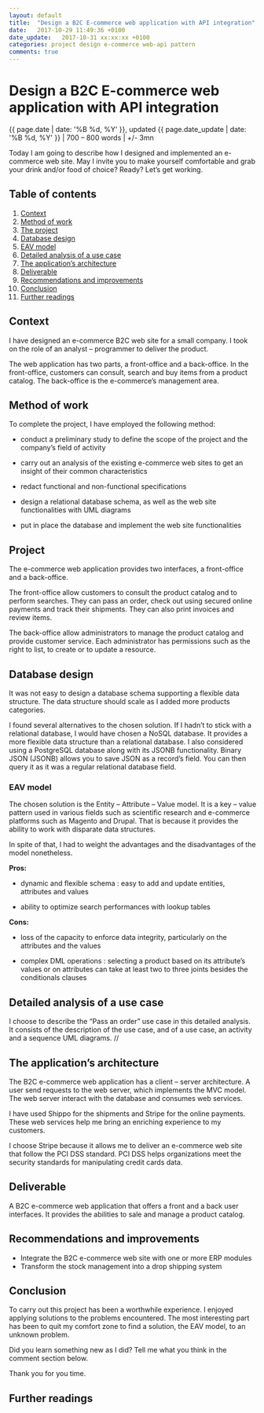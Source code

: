 ```yaml
---
layout: default
title:  "Design a B2C E-commerce web application with API integration"
date:   2017-10-29 11:49:36 +0100
date_update:   2017-10-31 xx:xx:xx +0100
categories: project design e-commerce web-api pattern
comments: true
---
```

# Design a B2C E-commerce web application with API integration
{{ page.date | date: '%B %d, %Y' }}, updated {{ page.date_update | date: '%B %d, %Y' }}  |  700 – 800 words  |  <i class="fa fa-clock-o" aria-hidden="true"></i> +/- 3mn

Today I am going to describe how I designed and implemented an e-commerce web site. May I invite you to make yourself comfortable and grab your drink and/or food of choice? Ready? Let’s get working.

## Table of contents
1. [Context](#context)
2. [Method of work](#method-of-work)
3. [The project](#project)
4. [Database design](#database-design)
5. [EAV model](#eav-model)
6. [Detailed analysis of a use case](#detailed-analysis-of-a-use-case)
7. [The application’s architecture](#the-applications-architecture)
8. [Deliverable](#deliverable)
9. [Recommendations and improvements](#recommendations-and-improvements)
10. [Conclusion](#conclusion)
11. [Further readings](#further-readings)

[<i class="fa fa-arrow-up" aria-hidden="true"></i>](#design-a-b2c-e-commerce-web-application-with-api-integration)
## Context
I have designed an e-commerce B2C web site for a small company. I took on the role of an analyst – programmer to deliver the product.

The web application has two parts, a front-office and a back-office. In the front-office, customers can consult, search and buy items from a product catalog. The back-office is the e-commerce’s management area.

[<i class="fa fa-arrow-up" aria-hidden="true"></i>](#design-a-b2c-e-commerce-web-application-with-api-integration)
## Method of work

To complete the project, I have employed the following method:

- conduct a preliminary study to define the scope of the project and the company’s field of activity

- carry out an analysis of the existing e-commerce web sites to get an insight of their common characteristics

- redact functional and non-functional specifications

- design a relational database schema, as well as the web site functionalities with UML diagrams

- put in place the database and implement the web site functionalities

[<i class="fa fa-arrow-up" aria-hidden="true"></i>](#design-a-b2c-e-commerce-web-application-with-api-integration)
## Project

The e-commerce web application provides two interfaces, a front-office and a back-office.

The front-office allow customers to consult the product catalog and to perform searches. They can pass an order, check out using secured online payments and track their shipments. They can also print invoices and review items.

The back-office allow administrators to manage the product catalog and provide customer service. Each administrator has permissions such as the right to list, to create or to update a resource.

[<i class="fa fa-arrow-up" aria-hidden="true"></i>](#design-a-b2c-e-commerce-web-application-with-api-integration)
## Database design

It was not easy to design a database schema supporting a flexible data structure. The data structure should scale as I added more products categories.

I found several alternatives to the chosen solution. If I hadn’t to stick with a relational database, I would have chosen a NoSQL database. It provides a more flexible data structure than a relational database. I also considered using a PostgreSQL database along with its JSONB functionality. Binary JSON (JSONB) allows you to save JSON as a record’s field. You can then query it as it was a regular relational database field.

[<i class="fa fa-arrow-up" aria-hidden="true"></i>](#design-a-b2c-e-commerce-web-application-with-api-integration)
### EAV model

The chosen solution is the Entity – Attribute – Value model. It is a key – value pattern used in various fields such as scientific research and e-commerce platforms such as Magento and Drupal. That is because it provides the ability to work with disparate data structures.

In spite of that, I had to weight the advantages and the disadvantages of the model nonetheless.

**Pros:**

- dynamic and flexible schema : easy to add and update entities, attributes and values

- ability to optimize search performances with lookup tables

**Cons:**

- loss of the capacity to enforce data integrity, particularly on the attributes and the values

- complex DML operations : selecting a product based on its attribute’s values or on attributes can take at least two to three joints besides the conditionals clauses

[<i class="fa fa-arrow-up" aria-hidden="true"></i>](#design-a-b2c-e-commerce-web-application-with-api-integration)
## Detailed analysis of a use case

I choose to describe the “Pass an order” use case in this detailed analysis. It consists of the description of the use case, and of a use case, an activity and a sequence UML diagrams.
//

[<i class="fa fa-arrow-up" aria-hidden="true"></i>](#design-a-b2c-e-commerce-web-application-with-api-integration)
## The application’s architecture

The B2C e-commerce web application has a client – server architecture. A user send requests to the web server, which implements the MVC model. The web server interact with the database and consumes web services.

I have used Shippo for the shipments and Stripe for the online payments. These web services help me bring an enriching experience to my customers.

I choose Stripe because it allows me to deliver an e-commerce web site that follow the PCI DSS standard. PCI DSS helps organizations meet the security standards for manipulating credit cards data.

[<i class="fa fa-arrow-up" aria-hidden="true"></i>](#design-a-b2c-e-commerce-web-application-with-api-integration)
## Deliverable

A B2C e-commerce web application that offers a front and a back user interfaces. It provides the abilities to sale and manage a product catalog.

[<i class="fa fa-arrow-up" aria-hidden="true"></i>](#design-a-b2c-e-commerce-web-application-with-api-integration)
## Recommendations and improvements

- Integrate the B2C e-commerce web site with one or more ERP modules
- Transform the stock management into a drop shipping system

[<i class="fa fa-arrow-up" aria-hidden="true"></i>](#design-a-b2c-e-commerce-web-application-with-api-integration)
## Conclusion

To carry out this project has been a worthwhile experience. I enjoyed applying solutions to the problems encountered. The most interesting part has been to quit my comfort zone to find a solution, the EAV model, to an unknown problem.

Did you learn something new as I did? Tell me what you think in the comment section below.

Thank you for you time.

[<i class="fa fa-arrow-up" aria-hidden="true"></i>](#design-a-b2c-e-commerce-web-application-with-api-integration)
## Further readings

<script>
var node = document.getElementsByClassName("fa-arrow-up");

for(var i = 0; i < node.length; i++){
  node[i].parentNode.parentNode.style.cssFloat = "right";
}
</script>

